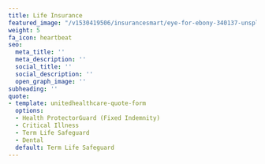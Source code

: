 ```yaml
---
title: Life Insurance
featured_image: "/v1530419506/insurancesmart/eye-for-ebony-340137-unsplash.jpg"
weight: 5
fa_icon: heartbeat
seo:
  meta_title: ''
  meta_description: ''
  social_title: ''
  social_description: ''
  open_graph_image: ''
subheading: ''
quote:
- template: unitedhealthcare-quote-form
  options:
  - Health ProtectorGuard (Fixed Indemnity)
  - Critical Illness
  - Term Life Safeguard
  - Dental
  default: Term Life Safeguard
---
```

